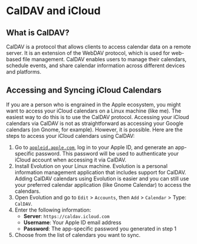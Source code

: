 # CalDAV and iCloud

## What is CalDAV?

CalDAV is a protocol that allows clients to access calendar data on a remote server. It is an extension of the WebDAV protocol, which is used for web-based file management. CalDAV enables users to manage their calendars, schedule events, and share calendar information across different devices and platforms.

## Accessing and Syncing iCloud Calendars

If you are a person who is engrained in the Apple ecosystem, you might want to access your iCloud calendars on a Linux machine (like me). The easiest way to do this is to use the CalDAV protocol. Accessing your iCloud calendars via CalDAV is not as straightforward as accessing your Google calendars (on Gnome, for example). However, it is possible. Here are the steps to access your iCloud calendars using CalDAV:

1. Go to [`appleid.apple.com`](https://appleid.apple.com/), log in to your Apple ID, and generate an app-specific password. This password will be used to authenticate your iCloud account when accessing it via CalDAV.
2. Install Evolution on your Linux machine. Evolution is a personal information management application that includes support for CalDAV. Adding CalDAV calendars using Evolution is easier and you can still use your preferred calendar application (like Gnome Calendar) to access the calendars.
3. Open Evolution and go to `Edit` > `Accounts`, then `Add` > `Calendar` > Type: `CalDAV`.
4. Enter the following information:
   - **Server**: `https://caldav.icloud.com`
   - **Username**: Your Apple ID email address
   - **Password**: The app-specific password you generated in step 1
5. Choose from the list of calendars you want to sync.
